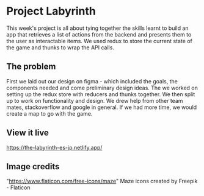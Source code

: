 # Project Labyrinth

This week's project is all about tying together the skills learnt to build an app that retrieves a list of actions from the backend and presents them to the user as interactable items.
We used redux to store the current state of the game and thunks to wrap the API calls.

## The problem

First we laid out our design on figma - which included the goals,  the components needed and come preliminary design ideas. The we worked on setting up the redux store with reducers and thunks together. We then split up to work on functionality and design. We drew help from other team mates, stackoverflow and google in general. If we had more time, we would create a map to go with the game. 

## View it live
https://the-labyrinth-es-jp.netlify.app/


## Image credits
"https://www.flaticon.com/free-icons/maze" Maze icons created by Freepik - Flaticon
